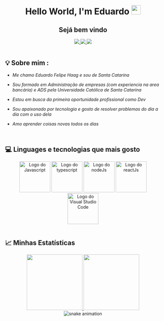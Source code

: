 <div align="center">
  <h1 align="center">Hello World, I'm Eduardo <img src="https://media.giphy.com/media/hvRJCLFzcasrR4ia7z/giphy.gif" width="30px" /></h1>
  <h2>Sejá bem vindo</h2>
  <a href="https://www.linkedin.com/in/eduardo-felipe-haag/" target="_blank">
    <img src="https://img.shields.io/badge/linkedin-%230077B5.svg?&style=for-the-badge&logo=linkedin&logoColor=white" />
  </a>
  <a href="https://instagram.com/eduardo.haag"target="_blank">
    <img src="https://img.shields.io/badge/instagram-%23E4405F.svg?&style=for-the-badge&logo=instagram&logoColor=white" />
  </a>
  <a href="mailto:eduardof.haag@gmail.com" target="_blank">
    <img src="https://img.shields.io/badge/-Gmail-ff9800?style=for-the-badge&logo=gmail&logoColor=white" />
  </a>
</div>
<br />

## 💡 Sobre mim :
 - *Me chamo Eduardo Felipe Haag e sou de Santa Catarina*

  - *Sou formado em Administração de empresas (com experiencia na area bancária) e ADS pela Universidade Católica de Santa Catarina*

  - *Estou em busca da primeira oportunidade profissional como Dev*
 
 - *Sou apaixonado por tecnologia e gosto de resolver problemas do dia a dia com o uso dela* 
  
 - *Amo aprender coisas novas todos os dias*
 <br />

 ## 💻 Linguages e tecnologias que mais gosto

<div align="center">
  <img src="https://upload.wikimedia.org/wikipedia/commons/thumb/9/99/Unofficial_JavaScript_logo_2.svg/800px-Unofficial_JavaScript_logo_2.svg.png" width="100" alt="Logo do Javascript"/>
  <img src="https://upload.wikimedia.org/wikipedia/commons/4/4c/Typescript_logo_2020.svg" alt="Logo do typescript" width="100" />
  <img src="https://upload.wikimedia.org/wikipedia/commons/d/d9/Node.js_logo.svg" alt="Logo do nodeJs" height="100"/>
  <img src="https://upload.wikimedia.org/wikipedia/commons/a/a7/React-icon.svg" alt="Logo do reactJs" width="100" />
  <img src="https://upload.wikimedia.org/wikipedia/commons/9/9a/Visual_Studio_Code_1.35_icon.svg" alt="Logo do Visual Studio Code" width="100">
</div>
<br />

## 📈 Minhas Estatísticas
<div align="center">
  <a href="https://github.com/eduhaag">
  <img height="180em" src="https://github-readme-stats.vercel.app/api/top-langs/?username=eduhaag&layout=compact&langs_count=7&theme=react&hide_border=true"/>
  <img height="180em" src="https://github-readme-stats.vercel.app/api?username=eduhaag&show_icons=true&theme=react&include_all_commits=true&count_private=true&hide_border=true"/></a>
  <br />
  <img src="https://github.com/eduhaag/eduhaag/blob/output/github-contribution-grid-snake.gif" alt="snake animation" />
</div>
